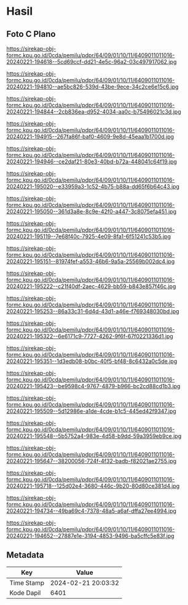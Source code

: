 # Hasil

## Foto C Plano

https://sirekap-obj-formc.kpu.go.id/0cda/pemilu/pdpr/64/09/01/10/11/6409011011016-20240221-194618--5cd69ccf-dd21-4e5c-96a2-03c497917062.jpg

https://sirekap-obj-formc.kpu.go.id/0cda/pemilu/pdpr/64/09/01/10/11/6409011011016-20240221-194810--ae5bc826-539d-43be-9ece-34c2ce6e15c6.jpg

https://sirekap-obj-formc.kpu.go.id/0cda/pemilu/pdpr/64/09/01/10/11/6409011011016-20240221-194844--2cb836ea-d952-4034-aa0c-b75496021c3d.jpg

https://sirekap-obj-formc.kpu.go.id/0cda/pemilu/pdpr/64/09/01/10/11/6409011011016-20240221-194915--267fa86f-baf0-4609-9e8d-45eaa1b1700d.jpg

https://sirekap-obj-formc.kpu.go.id/0cda/pemilu/pdpr/64/09/01/10/11/6409011011016-20240221-194946--ce2daf21-80e3-40bd-b72a-448041c64f19.jpg

https://sirekap-obj-formc.kpu.go.id/0cda/pemilu/pdpr/64/09/01/10/11/6409011011016-20240221-195020--e33959a3-1c52-4b75-b88a-dd65f6b64c43.jpg

https://sirekap-obj-formc.kpu.go.id/0cda/pemilu/pdpr/64/09/01/10/11/6409011011016-20240221-195050--361d3a8e-8c9e-42f0-a447-3c8075efa451.jpg

https://sirekap-obj-formc.kpu.go.id/0cda/pemilu/pdpr/64/09/01/10/11/6409011011016-20240221-195119--7e68f40c-7925-4e09-8fa1-6f51241c53b5.jpg

https://sirekap-obj-formc.kpu.go.id/0cda/pemilu/pdpr/64/09/01/10/11/6409011011016-20240221-195151--81974fef-a553-46b6-9a5a-25569b002dc4.jpg

https://sirekap-obj-formc.kpu.go.id/0cda/pemilu/pdpr/64/09/01/10/11/6409011011016-20240221-195222--c21f40df-2aec-4629-bb59-b843e857f46c.jpg

https://sirekap-obj-formc.kpu.go.id/0cda/pemilu/pdpr/64/09/01/10/11/6409011011016-20240221-195253--86a33c31-6d4d-43d1-a46e-f769348030bd.jpg

https://sirekap-obj-formc.kpu.go.id/0cda/pemilu/pdpr/64/09/01/10/11/6409011011016-20240221-195322--6e6171c9-7727-4262-9f6f-67f0221336d1.jpg

https://sirekap-obj-formc.kpu.go.id/0cda/pemilu/pdpr/64/09/01/10/11/6409011011016-20240221-195351--1d3edb08-b0bc-40f5-bf48-8c6432a0c5de.jpg

https://sirekap-obj-formc.kpu.go.id/0cda/pemilu/pdpr/64/09/01/10/11/6409011011016-20240221-195423--be9598c4-9767-4879-b966-bc2cd88cd1b3.jpg

https://sirekap-obj-formc.kpu.go.id/0cda/pemilu/pdpr/64/09/01/10/11/6409011011016-20240221-195509--5d12986e-a1de-4cde-b1c5-445ed42f9347.jpg

https://sirekap-obj-formc.kpu.go.id/0cda/pemilu/pdpr/64/09/01/10/11/6409011011016-20240221-195548--5b5752a4-983e-4d58-b9dd-59a3959eb9ce.jpg

https://sirekap-obj-formc.kpu.go.id/0cda/pemilu/pdpr/64/09/01/10/11/6409011011016-20240221-195647--38200056-724f-4f32-badb-f82021ae2755.jpg

https://sirekap-obj-formc.kpu.go.id/0cda/pemilu/pdpr/64/09/01/10/11/6409011011016-20240221-195718--125d02e4-3680-446c-9b20-80d80ce381d4.jpg

https://sirekap-obj-formc.kpu.go.id/0cda/pemilu/pdpr/64/09/01/10/11/6409011011016-20240221-194734--49ba69c4-7378-48a5-a6af-dffa27ee4994.jpg

https://sirekap-obj-formc.kpu.go.id/0cda/pemilu/pdpr/64/09/01/10/11/6409011011016-20240221-194652--27887e1e-3194-4853-9496-ba5cffc5e83f.jpg


## Metadata

| Key        | Value               |
| ---------- | ------------------- |
| Time Stamp | 2024-02-21 20:03:32 |
| Kode Dapil | 6401                |



